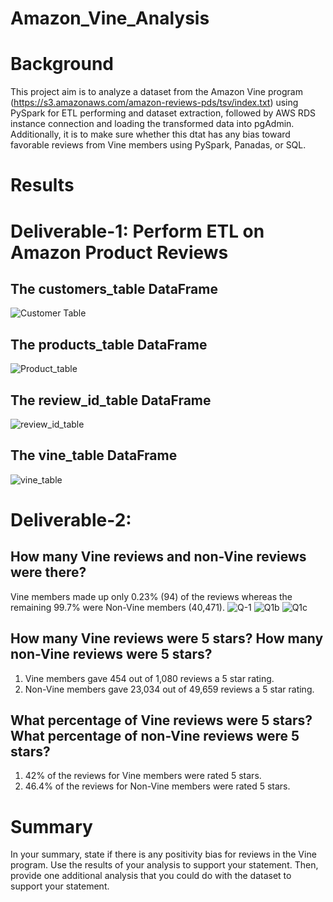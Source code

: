 # Amazon_Vine_Analysis
# Background

This project aim is to analyze a dataset from the Amazon Vine program (https://s3.amazonaws.com/amazon-reviews-pds/tsv/index.txt) using PySpark for ETL performing and dataset extraction, followed by AWS RDS instance connection and loading the transformed data into pgAdmin. Additionally, it is to make sure whether this dtat has any bias toward favorable reviews from Vine members using PySpark, Panadas, or SQL.

# Results
# Deliverable-1: Perform ETL on Amazon Product Reviews

## The customers_table DataFrame
![Customer Table](https://user-images.githubusercontent.com/100442163/175123649-b9c23149-bf4a-4e3c-8191-155d5f8ca5be.png)

## The products_table DataFrame
![Product_table](https://user-images.githubusercontent.com/100442163/175123917-35762b55-201b-4073-9af0-3d19e65e4e5c.png)

## The review_id_table DataFrame
![review_id_table](https://user-images.githubusercontent.com/100442163/175124158-0bee5aac-4bfb-4ed0-b405-5ab5ecf04a0a.png)

## The vine_table DataFrame
![vine_table](https://user-images.githubusercontent.com/100442163/175124399-1ddab318-0114-4e2e-a7e0-f56e9037bc18.png)

# Deliverable-2:
## How many Vine reviews and non-Vine reviews were there?
Vine members made up only 0.23% (94) of the reviews whereas the remaining 99.7% were Non-Vine members (40,471).
![Q-1](https://user-images.githubusercontent.com/100442163/175320005-737082fa-0573-4e1e-a4b1-7ed048247756.png)
![Q1b](https://user-images.githubusercontent.com/100442163/175323293-c97fb2aa-cd7c-4e8d-917e-39adee8a0dd6.png)
![Q1c](https://user-images.githubusercontent.com/100442163/175323702-bc8a842e-d794-4cbf-a926-bb786a08f04a.png)

## How many Vine reviews were 5 stars? How many non-Vine reviews were 5 stars?
1. Vine members gave 454 out of 1,080 reviews a 5 star rating.
2. Non-Vine members gave 23,034 out of 49,659 reviews a 5 star rating.

## What percentage of Vine reviews were 5 stars? What percentage of non-Vine reviews were 5 stars?
1. 42% of the reviews for Vine members were rated 5 stars.
1. 46.4% of the reviews for Non-Vine members were rated 5 stars.


# Summary
In your summary, state if there is any positivity bias for reviews in the Vine program. Use the results of your analysis to support your statement. Then, provide one additional analysis that you could do with the dataset to support your statement.

